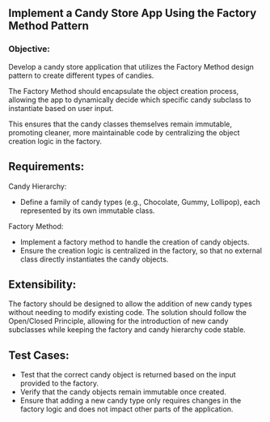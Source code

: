 ## Implement a Candy Store App Using the Factory Method Pattern

### Objective:
Develop a candy store application that utilizes the Factory Method design pattern to create different types of candies. 

The Factory Method should encapsulate the object creation process, 
allowing the app to dynamically decide which specific candy subclass to instantiate based on user input. 

This ensures that the candy classes themselves remain immutable, promoting cleaner, 
more maintainable code by centralizing the object creation logic in the factory.

## Requirements:

Candy Hierarchy:
- Define a family of candy types (e.g., Chocolate, Gummy, Lollipop), each represented by its own immutable class.

Factory Method:
- Implement a factory method to handle the creation of candy objects.
- Ensure the creation logic is centralized in the factory, so that no external class directly instantiates the candy objects.

## Extensibility:
The factory should be designed to allow the addition of new candy types without needing to modify existing code.
The solution should follow the Open/Closed Principle, allowing for the introduction of new candy subclasses 
while keeping the factory and candy hierarchy code stable.

## Test Cases:
- Test that the correct candy object is returned based on the input provided to the factory.
- Verify that the candy objects remain immutable once created.
- Ensure that adding a new candy type only requires changes in the factory logic and does not impact other parts of the application.
